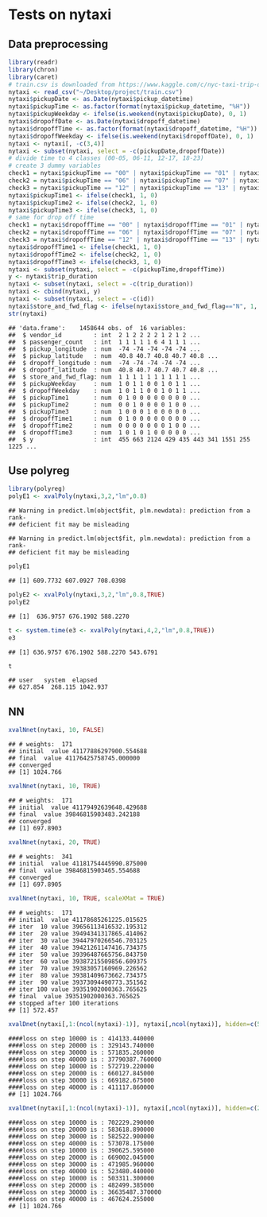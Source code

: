 Tests on nytaxi
================

Data preprocessing
------------------

``` r
library(readr)
library(chron)
library(caret)
# train.csv is downloaded from https://www.kaggle.com/c/nyc-taxi-trip-duration/data
nytaxi <- read_csv("~/Desktop/project/train.csv")
nytaxi$pickupDate <- as.Date(nytaxi$pickup_datetime)
nytaxi$pickupTime <- as.factor(format(nytaxi$pickup_datetime, "%H"))
nytaxi$pickupWeekday <- ifelse(is.weekend(nytaxi$pickupDate), 0, 1)
nytaxi$dropoffDate <- as.Date(nytaxi$dropoff_datetime)
nytaxi$dropoffTime <- as.factor(format(nytaxi$dropoff_datetime, "%H"))
nytaxi$dropoffWeekday <- ifelse(is.weekend(nytaxi$dropoffDate), 0, 1)
nytaxi <- nytaxi[, -c(3,4)]
nytaxi <- subset(nytaxi, select = -c(pickupDate,dropoffDate))
# divide time to 4 classes (00-05, 06-11, 12-17, 18-23)
# create 3 dummy variables
check1 = nytaxi$pickupTime == "00" | nytaxi$pickupTime == "01" | nytaxi$pickupTime == "02" | nytaxi$pickupTime == "03" | nytaxi$pickupTime == "04" | nytaxi$pickupTime == "05"
check2 = nytaxi$pickupTime == "06" | nytaxi$pickupTime == "07" | nytaxi$pickupTime == "08" | nytaxi$pickupTime == "09" | nytaxi$pickupTime == "10" | nytaxi$pickupTime == "11"
check3 = nytaxi$pickupTime == "12" | nytaxi$pickupTime == "13" | nytaxi$pickupTime == "14" | nytaxi$pickupTime == "15" | nytaxi$pickupTime == "16" | nytaxi$pickupTime == "17"
nytaxi$pickupTime1 <- ifelse(check1, 1, 0)
nytaxi$pickupTime2 <- ifelse(check2, 1, 0)
nytaxi$pickupTime3 <- ifelse(check3, 1, 0)
# same for drop off time
check1 = nytaxi$dropoffTime == "00" | nytaxi$dropoffTime == "01" | nytaxi$dropoffTime == "02" | nytaxi$dropoffTime == "03" | nytaxi$dropoffTime == "04" | nytaxi$dropoffTime == "05"
check2 = nytaxi$dropoffTime == "06" | nytaxi$dropoffTime == "07" | nytaxi$dropoffTime == "08" | nytaxi$dropoffTime == "09" | nytaxi$dropoffTime == "10" | nytaxi$dropoffTime == "11"
check3 = nytaxi$dropoffTime == "12" | nytaxi$dropoffTime == "13" | nytaxi$dropoffTime == "14" | nytaxi$dropoffTime == "15" | nytaxi$dropoffTime == "16" | nytaxi$dropoffTime == "17"
nytaxi$dropoffTime1 <- ifelse(check1, 1, 0)
nytaxi$dropoffTime2 <- ifelse(check2, 1, 0)
nytaxi$dropoffTime3 <- ifelse(check3, 1, 0)
nytaxi <- subset(nytaxi, select = -c(pickupTime,dropoffTime))
y <- nytaxi$trip_duration
nytaxi <- subset(nytaxi, select = -c(trip_duration))
nytaxi <- cbind(nytaxi, y)
nytaxi <- subset(nytaxi, select = -c(id))
nytaxi$store_and_fwd_flag <- ifelse(nytaxi$store_and_fwd_flag=="N", 1, 0)
str(nytaxi)
```

    ## 'data.frame':    1458644 obs. of  16 variables:
    ##  $ vendor_id         : int  2 1 2 2 2 2 1 2 1 2 ...
    ##  $ passenger_count   : int  1 1 1 1 1 6 4 1 1 1 ...
    ##  $ pickup_longitude  : num  -74 -74 -74 -74 -74 ...
    ##  $ pickup_latitude   : num  40.8 40.7 40.8 40.7 40.8 ...
    ##  $ dropoff_longitude : num  -74 -74 -74 -74 -74 ...
    ##  $ dropoff_latitude  : num  40.8 40.7 40.7 40.7 40.8 ...
    ##  $ store_and_fwd_flag: num  1 1 1 1 1 1 1 1 1 1 ...
    ##  $ pickupWeekday     : num  1 0 1 1 0 0 1 0 1 1 ...
    ##  $ dropoffWeekday    : num  1 0 1 1 0 0 1 0 1 1 ...
    ##  $ pickupTime1       : num  0 1 0 0 0 0 0 0 0 0 ...
    ##  $ pickupTime2       : num  0 0 1 0 0 0 0 1 0 0 ...
    ##  $ pickupTime3       : num  1 0 0 0 1 0 0 0 0 0 ...
    ##  $ dropoffTime1      : num  0 1 0 0 0 0 0 0 0 0 ...
    ##  $ dropoffTime2      : num  0 0 0 0 0 0 0 1 0 0 ...
    ##  $ dropoffTime3      : num  1 0 1 0 1 0 0 0 0 0 ...
    ##  $ y                 : int  455 663 2124 429 435 443 341 1551 255 1225 ...

Use polyreg
-----------

``` r
library(polyreg)
polyE1 <- xvalPoly(nytaxi,3,2,"lm",0.8)
```

    ## Warning in predict.lm(object$fit, plm.newdata): prediction from a rank-
    ## deficient fit may be misleading

    ## Warning in predict.lm(object$fit, plm.newdata): prediction from a rank-
    ## deficient fit may be misleading

``` r
polyE1
```

    ## [1] 609.7732 607.0927 708.0398

``` r
polyE2 <- xvalPoly(nytaxi,3,2,"lm",0.8,TRUE)
polyE2
```

    ## [1]  636.9757 676.1902 588.2270
    
``` r
t <- system.time(e3 <- xvalPoly(nytaxi,4,2,"lm",0.8,TRUE))
e3
```
    ## [1] 636.9757 676.1902 588.2270 543.6791

``` r
t
```
    ## user   system  elapsed
    ## 627.854  268.115 1042.937

NN
--------

``` r
xvalNnet(nytaxi, 10, FALSE)
```

    ## # weights:  171
    ## initial  value 41177886297900.554688 
    ## final  value 41176425758745.000000 
    ## converged
    ## [1] 1024.766

``` r
xvalNnet(nytaxi, 10, TRUE)
```

    ## # weights:  171
    ## initial  value 41179492639648.429688 
    ## final  value 39846815903483.242188 
    ## converged
    ## [1] 697.8903

``` r
xvalNnet(nytaxi, 20, TRUE)
```
    ## # weights:  341
    ## initial  value 41181754445990.875000 
    ## final  value 39846815903465.554688 
    ## converged
    ## [1] 697.8905
``` r
xvalNnet(nytaxi, 10, TRUE, scaleXMat = TRUE)
```
    ## # weights:  171
    ## initial  value 41178685261225.015625 
    ## iter  10 value 39656113416532.195312
    ## iter  20 value 39494341317865.414062
    ## iter  30 value 39447970266546.703125
    ## iter  40 value 39421261147416.734375
    ## iter  50 value 39396487665756.843750
    ## iter  60 value 39387215509856.609375
    ## iter  70 value 39383057160969.226562
    ## iter  80 value 39381409673662.734375
    ## iter  90 value 39373094490773.351562
    ## iter 100 value 39351902000363.765625
    ## final  value 39351902000363.765625 
    ## stopped after 100 iterations
    ## [1] 572.457
    
``` r
xvalDnet(nytaxi[,1:(ncol(nytaxi)-1)], nytaxi[,ncol(nytaxi)], hidden=c(5,5))
```
    ####loss on step 10000 is : 414133.440000
    ####loss on step 20000 is : 329143.740000
    ####loss on step 30000 is : 571835.260000
    ####loss on step 40000 is : 37790387.760000
    ####loss on step 10000 is : 572719.220000
    ####loss on step 20000 is : 660127.845000
    ####loss on step 30000 is : 669182.675000
    ####loss on step 40000 is : 411117.860000
    ## [1] 1024.766
    
``` r
xvalDnet(nytaxi[,1:(ncol(nytaxi)-1)], nytaxi[,ncol(nytaxi)], hidden=c(2,2,2))
```
    ####loss on step 10000 is : 702229.290000
    ####loss on step 20000 is : 583618.890000
    ####loss on step 30000 is : 582522.900000
    ####loss on step 40000 is : 573078.175000
    ####loss on step 10000 is : 390625.595000
    ####loss on step 20000 is : 669002.045000
    ####loss on step 30000 is : 471985.960000
    ####loss on step 40000 is : 523480.440000
    ####loss on step 10000 is : 503311.300000
    ####loss on step 20000 is : 482499.385000
    ####loss on step 30000 is : 36635487.370000
    ####loss on step 40000 is : 467624.255000
    ## [1] 1024.766
